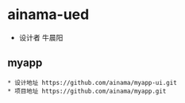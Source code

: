 # ainama-ued
  * 设计者 牛晨阳

  ## myapp
    * 设计地址 https://github.com/ainama/myapp-ui.git
    * 项目地址 https://github.com/ainama/myapp.git

